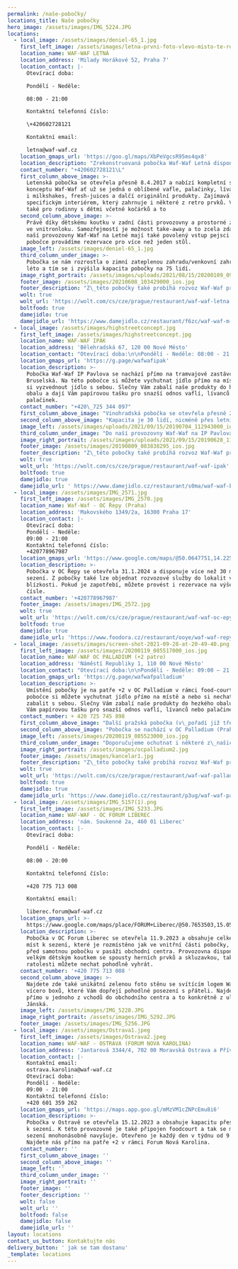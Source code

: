 ```yaml
---
permalink: /naše-pobočky/
locations_title: Naše pobočky
hero_image: /assets/images/IMG_5224.JPG
locations:
  - local_image: /assets/images/deniel-65_1.jpg
    first_left_image: /assets/images/letna-prvni-foto-vlevo-misto-te-rozmazane.jpg
    location_name: WAF-WAF LETNÁ
    location_address: 'Milady Horákové 52, Praha 7'
    location_contact: |-
      Otevírací doba:

      Pondělí - Neděle:

      08:00 - 21:00

      Kontaktní telefonní číslo:

      \+420602728121

      Kontaktní email:

      letna@waf-waf.cz
    location_gmaps_url: 'https://goo.gl/maps/XbPeVgcsR95ms4qx8'
    location_description: "Zrekonstruovaná pobočka Waf-Waf Letná disponuje také zimní/letní zahrádkou ve vnitrobloku, čímž se kapacita pobočky zvýšila až na 75 osob. Na této pobočce si můžete vychutnat komplexní #novyzazitek, jídlo Vám připravíme přímo na místě a nebo si jej můžete vyzvednout s\_sebou. Slečny Vám zabalí naše produkty do hezkého obalu a dají Vám papírovou tašku pro snazší odnos vaflí, lívanců nebo palačinek."
    contact_number: "+420602728121\L"
    first_column_above_image: >-
      Letenská pobočka se otevřela přesně 8.4.2017 a nabízí kompletní sortiment
      konceptu Waf-Waf ať už se jedná o oblíbené vafle, palačinky, lívance nebo
      i milkshakes, fresh-juices a dalčí originální produkty. Zajímavá je
      specifickým interiérem, který zahrnuje i některé z retro prvků. Vhodná je
      také pro rodinny s dětmi včetně kočárků a to
    second_column_above_image: >-
      Právě díky dětskému koutku v zadní části provozovny a prostorné zahrádce
      ve vnitronloku. Samozřejmostí je možnost take-away a to zcela zdarma. Do
      naší provozovny Waf-Waf na Letné mají také povolený vstup pejsci. Na
      pobočce provádíme rezervace pro více než jeden stůl.
    image_left: /assets/images/deniel-65_1.jpg
    third_column_under_image: >-
      Pobočka se nám rozrostla o zimní zateplenou zahradu/venkovní zahradu přes
      léto a tím se i zvýšila kapacita pobočky na 75 lidí.
    image_right_portrait: /assets/images/uploads/2021/08/15/20200109_095725000_ios-1.png
    footer_image: /assets/images/20210608_103429000_ios.jpg
    footer_description: "Z\_této pobočky také probíhá rozvoz Waf-Waf produktů do různých koutů Prahy. Objednávat můžete na těchto platformách:"
    wolt: true
    wolt_url: 'https://wolt.com/cs/cze/prague/restaurant/waf-waf-letna'
    boltfood: true
    damejidlo: true
    damejidlo_url: 'https://www.damejidlo.cz/restaurant/f6zc/waf-waf-m-horakove'
  - local_image: /assets/images/highstreetconcept.jpg
    first_left_image: /assets/images/highstreetconcept.jpg
    location_name: WAF-WAF IPÁK
    location_address: 'Bělehradská 67, 120 00 Nové Město'
    location_contact: "Otevírací doba:\n\nPondělí - Neděle: 08:00 - 21:00   \n\nKontaktní telefonní číslo:\_+420\_725 344 097\n\nKontaktní email:\_ipak@waf-waf.cz"
    location_gmaps_url: 'https://g.page/wafwafipak'
    location_description: >-
      Pobočka Waf-Waf IP Pavlova se nachází přímo na tramvajové zastávce
      Bruselská. Na této pobočce si můžete vychutnat jídlo přímo na místě a nebo
      si vyzvednout jídlo s sebou. Slečny Vám zabalí naše produkty do hezkého
      obalu a dají Vám papírovou tašku pro snazší odnos vaflí, lívanců nebo
      palačinek.
    contact_number: "+420\_725 344 097"
    first_column_above_image: "Vinohradská pobočka se otevřela přesně 27.6.2018 a nabízí kompletní sortiment konceptu Waf-Waf ať už se jedná o oblíbené vafle, palačinky, lívance nebo i milkshakes, fresh-juices a další originální produkty. Zajímavá je specifickým interiérem, který zahrnuje nízké sezení i barové židle se sezením v\_rámci okenního výklenku, kde se Vám nabídne výhled do ulice."
    second_column_above_image: "Kapacita je 30 lidí, nicméně přes letní měsíce se kapacita pobočky navýší díky předzahrádce, která má k\_dispozici dalších 6 stolků a je tak zkrášlením pobočky pro teplejší měsíce. Na této předzahrádce také prodáváme vlastní kopečkovou zmrzlinu a sorbety, které jsme přidali do naší nabídky. Zmrzlinu si tak můžete dopřát i během chůze po ulici Bělehradská a v\_přilehlých parcích. Samozřejmostí je možnost take-away."
    image_left: /assets/images/uploads/2021/09/15/20190704_112943000_ios.jpg
    third_column_under_image: "Do naší provozovny Waf-Waf na IP Pavlova mají také povolený vstup pejsci. Do této pobočky také provádíme rezervace, a to od pondělí do pátku pro více než jeden stůl, můžete nás kontaktovat na zde uvedeném telefonním čísle. Doporučujeme ochutnat i některé z\_našich novinek, které jsme aktuálně přidali do našeho sortimentu. Věříme, že jsme Vás navnadili k\_návštěvě, těšíme se na Vás."
    image_right_portrait: /assets/images/uploads/2021/09/15/20190628_112525254_ios.jpg
    footer_image: /assets/images/20190809_083838295_ios.jpg
    footer_description: "Z\_této pobočky také probíhá rozvoz Waf-Waf produktů do různých koutů Prahy. Objednávat můžete na těchto platformách:"
    wolt: true
    wolt_url: 'https://wolt.com/cs/cze/prague/restaurant/waf-waf-ipak'
    boltfood: true
    damejidlo: true
    damejidlo_url: ' https://www.damejidlo.cz/restaurant/s0ma/waf-waf-belehradska'
  - local_image: /assets/images/IMG_2571.jpg
    first_left_image: /assets/images/IMG_2570.jpg
    location_name: Waf-Waf - OC Řepy (Praha)
    location_address: 'Makovského 1349/2a, 16300 Praha 17'
    location_contact: |-
      Otevírací doba:
      Pondělí - Neděle:
      09:00 - 21:00
      Kontaktní telefonní číslo:
      +420778967987
    location_gmaps_url: 'https://www.google.com/maps/@50.0647751,14.2259815,12z?entry=ttu'
    location_description: >-
      Pobočka v OC Řepy se otevřela 31.1.2024 a disponuje více než 30 místy k
      sezení. Z pobočky také lze objednat rozvozové služby do lokalit v její
      blízkosti. Pokud je zapotřebí, můžete provést i rezervace na výše uvedeném
      čísle.
    contact_number: '+420778967987'
    footer_image: /assets/images/IMG_2572.jpg
    wolt: true
    wolt_url: 'https://wolt.com/cs/cze/prague/restaurant/waf-waf-oc-epy'
    boltfood: true
    damejidlo: true
    damejidlo_url: 'https://www.foodora.cz/restaurant/ooye/waf-waf-repy'
  - local_image: /assets/images/screen-shot-2021-09-28-at-20-49-40.png
    first_left_image: /assets/images/20200119_085517000_ios.jpg
    location_name: WAF-WAF OC PALLADIUM (+2 patro)
    location_address: 'Náměstí Republiky 1, 110 00 Nové Město'
    location_contact: "Otevírací doba:\n\nPondělí - Neděle: 09:00 – 21:00\n\nKontaktní telefonní číslo:\_+ 420 725 745 898\n\nKontaktní email:\_palladium@waf-waf.cz"
    location_gmaps_url: 'https://g.page/wafwafpalladium'
    location_description: >-
      Umístění pobočky je na patře +2 v OC Palladium v rámci food-court. Na této
      pobočce si můžete vychutnat jídlo přímo na místě a nebo si nechat produkty
      zabalit s sebou. Slečny Vám zabalí naše produkty do hezkého obalu a dají
      Vám papírovou tašku pro snazší odnos vaflí, lívanců nebo palačinek.
    contact_number: + 420 725 745 898
    first_column_above_image: "Další pražská pobočka (v\_pořadí již třetí) se otevřela 19. ledna 2020 a nabízí kompletní sortiment konceptu Waf-Waf, ať už se jedná o oblíbené vafle, palačinky, lívance nebo i milkshakes, fresh-juices a další originální produkty. Zajímavá je specifickým interiérem, který zahrnuje i některé z retro prvků."
    second_column_above_image: "Pobočka se nachází v OC Palladium (Praha 1, Náměstí Republiky 1, 110 00) v\_+ 2. patře\_v rámci food-court. \_Kapacita je\_20 zákazníků. Samozřejmostí je možnost\_take-away či rozvoz jídla. Radost uděláme i\_veganům, protože už i vegani si můžou sestavit vafli podle sebe! Stačí zaškrtnout políčko veganská vafle."
    image_left: /assets/images/20200119_085523000_ios.jpg
    third_column_under_image: "Doporučujeme ochutnat i některé z\_našich novinek, které jsme aktuálně přidali do našeho sortimentu. Věříme, že jsme Vás navnadili k\_návštěvě, těšíme se na Vás."
    image_right_portrait: /assets/images/ocpalladium2.jpg
    footer_image: /assets/images/kancelar1.jpg
    footer_description: "Z\_této pobočky také probíhá rozvoz Waf-Waf produktů do různých koutů Prahy. Objednávat můžete na těchto platformách:"
    wolt: true
    wolt_url: 'https://wolt.com/cs/cze/prague/restaurant/waf-waf-palladium'
    boltfood: true
    damejidlo: true
    damejidlo_url: 'https://www.damejidlo.cz/restaurant/p3ug/waf-waf-paladium'
  - local_image: /assets/images/IMG_5157(1).png
    first_left_image: /assets/images/IMG_5233.JPG
    location_name: WAF-WAF - OC FORUM LIBEREC
    location_address: 'nám. Soukenné 2a, 460 01 Liberec'
    location_contact: |-
      Otevírací doba:

      Pondělí - Neděle:

      08:00 - 20:00

      Kontaktní telefonní číslo:

      +420 775 713 008

      Kontaktní email:

      liberec.forum@waf-waf.cz
    location_gmaps_url: >-
      https://www.google.com/maps/place/FORUM+Liberec/@50.7653503,15.0539859,17z/data=!3m1!4b1!4m6!3m5!1s0x4709369ed0b04f5b:0x47b98768b5353e8c!8m2!3d50.7653503!4d15.0565608!16s%2Fg%2F1vmr02lz?entry=ttu
    location_description: >-
      Pobočka v OC Forum Liberec se otevřela 11.9.2023 a obsahuje celkem až 50
      míst k sezení, které je rozmístěno jak ve vnitřní části pobočky, tak i
      před samotnou pobočku v pasáži obchodní centra. Provozovna disponuje
      velkým dětským koutkem se spousty herních prvků a skluzavkou, takže své
      ratolesti můžete nechat pohodlně vyhrát. 
    contact_number: '+420 775 713 008 '
    second_column_above_image: >-
      Najdete zde také unikátní zelenou foto stěnu se svítícím logem Waf-Waf a
      vícero boxů, které Vám dopřejí pohodlné posezení s přáteli. Najdete nás
      přímo u jednoho z vchodů do obchodního centra a to konkrétně z ulice
      Jánská. 
    image_left: /assets/images/IMG_5228.JPG
    image_right_portrait: /assets/images/IMG_5292.JPG
    footer_image: /assets/images/IMG_5256.JPG
  - local_image: /assets/images/Ostrava1.jpeg
    first_left_image: /assets/images/Ostrava2.jpeg
    location_name: WAF-WAF - OSTRAVA (FORUM NOVA KAROLINA)
    location_address: 'Jantarová 3344/4, 702 00 Moravská Ostrava a Přívoz'
    location_contact: |-
      Kontaktní email: 
      ostrava.karolina@waf-waf.cz
      Otevírací doba:
      Pondělí - Neděle:
      09:00 - 21:00
      Kontaktní telefonní číslo:
      +420 601 359 262 
    location_gmaps_url: 'https://maps.app.goo.gl/mMzVM1cZNPcEmu8i6'
    location_description: >-
      Pobočka v Ostravě se otevřela 15.12.2023 a obsahuje kapacitu přes 30 míst
      k sezení. K této provozovně je také připojen foodcourt a tak se možnost
      sezení mnohonásobně navyšuje. Otevřeno je každý den v týdnu od 9 do 21.
      Najdete nás přímo na patře +2 v rámci Forum Nová Karolina. 
    contact_number: ''
    first_column_above_image: ''
    second_column_above_image: ''
    image_left: ''
    third_column_under_image: ''
    image_right_portrait: ''
    footer_image: ''
    footer_description: ''
    wolt: false
    wolt_url: ''
    boltfood: false
    damejidlo: false
    damejidlo_url: ''
layout: locations
contact_us_button: Kontaktujte nás
delivery_button: ' jak se tam dostanu'
_template: locations
---
```


